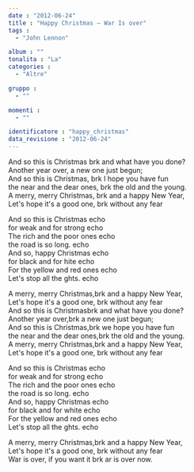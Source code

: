 ```yaml
---
date : "2012-06-24"
title : "Happy Christmas – War Is over"
tags : 
  - "John Lennon"

album : ""
tonalita : "La"
categories : 
  - "Altre"

gruppo : 
  - ""

momenti : 
  - ""

identificatore : "happy_christmas"
data_revisione : "2012-06-24"
---
```

  
  
And so this is Christmas brk and what have you done?  
Another year over, a new one just begun;  
And so this is Christmas, brk I hope you have fun  
the near and the dear ones, brk the old and the young.  
A merry, merry Christmas, brk and a happy New Year,  
Let's hope it's a good one,  brk without any fear   
  
  
And so this is Christmas echo  
for weak and for strong echo  
The rich and the poor ones echo  
the road is so long. echo  
And so, happy Christmas echo  
for black and for hite echo  
For the yellow and red ones echo  
Let's stop all the ghts. echo  
  
  
  
A merry, merry Christmas,brk and a happy New Year,  
Let's hope it's a good one, brk without any fear   
And so this is Christmasbrk and what have you done?  
Another year over,brk a new one just begun;  
And so this is Christmas,brk we hope you have fun  
the near and the dear ones,brk the old and the young.  
A merry, merry Christmas,brk and a happy New Year,  
Let's hope it's a good one, brk without any fear   
  
  
  
And so this is Christmas echo  
for weak and for strong echo  
The rich and the poor ones echo  
the road is so long. echo  
And so, happy Christmas echo  
for black and for white echo  
For the yellow and red ones echo  
Let's stop all the ghts. echo  
  
  
  
A merry, merry Christmas,brk and a happy New Year,  
Let's hope it's a good one, brk without any fear   
War is over, if you want it brk ar is over now.  
  
  
  
  
